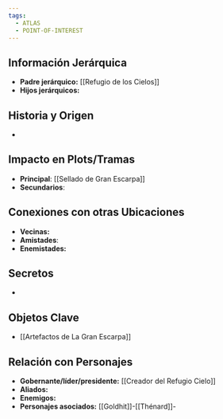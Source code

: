 ```yaml
---
tags:
  - ATLAS
  - POINT-OF-INTEREST
---
```

## Información Jerárquica
- **Padre jerárquico:** [[Refugio de los Cielos]]
- **Hijos jerárquicos:**

## Historia y Origen
- 

## Impacto en Plots/Tramas 
- **Principal**: [[Sellado de Gran Escarpa]]
- **Secundarios**:

## Conexiones con otras Ubicaciones
- **Vecinas:**
- **Amistades**:
- **Enemistades:**

## Secretos 
- 

## Objetos Clave
- [[Artefactos de La Gran Escarpa]]

## Relación con Personajes 
- **Gobernante/líder/presidente:** [[Creador del Refugio Cielo]]
- **Aliados:**
- **Enemigos:**
- **Personajes asociados:** [[Goldhit]]-[[Thénard]]-
